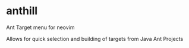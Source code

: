 # anthill
Ant Target menu for neovim

Allows for quick selection and building of targets from Java Ant Projects

